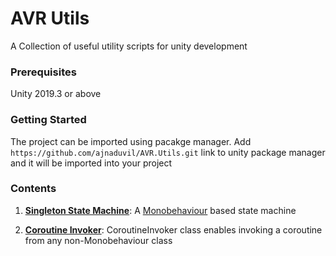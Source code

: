 # AVR Utils
A Collection of useful utility scripts for unity development
### Prerequisites
Unity 2019.3 or above
### Getting Started
The project can be imported using pacakge manager. Add ```https://github.com/ajnaduvil/AVR.Utils.git``` link to unity package manager and it will be imported into your project

### Contents
1. **[Singleton State Machine](https://github.com/ajnaduvil/AVR.Utils/tree/master/Runtime/SingletonStateMachine)**: A [Monobehaviour](https://docs.unity3d.com/ScriptReference/MonoBehaviour.html) based state machine

2. **[Coroutine Invoker](https://github.com/ajnaduvil/AVR.Utils/tree/master/Runtime/CoroutineInvoker)**: CoroutineInvoker class enables invoking a coroutine from any non-Monobehaviour class
